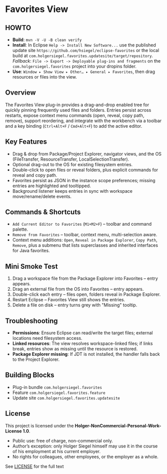 # Favorites View

## HOWTO
- **Build**: `mvn -V -U -B clean verify`
- **Install**: In Eclipse `Help -> Install New Software...` use the published update site `https://github.com/hsiegel/eclipse-favorites` or the local build at `com.holgersiegel.favorites.updatesite/target/repository`. *Fallback*: `File -> Export -> Deployable plug-ins and fragments` on the `com.holgersiegel.favorites` project into your dropins folder.
- **Use**: `Window ▸ Show View ▸ Other… ▸ General ▸ Favorites`, then drag resources or files into the view.

## Overview
The Favorites View plug-in provides a drag-and-drop enabled tree for quickly pinning frequently used files and folders. Entries persist across restarts, expose context menu commands (open, reveal, copy path, remove), support reordering, and integrate with the workbench via a toolbar and a key binding (`Ctrl+Alt+F` / `Cmd+Alt+F`) to add the active editor.

## Key Features
- Drag & drop from Package/Project Explorer, navigator views, and the OS (FileTransfer, ResourceTransfer, LocalSelectionTransfer).
- Optional drag-out to the OS for existing filesystem entries.
- Double-click to open files or reveal folders, plus explicit commands for reveal and copy path.
- Favorites persist as JSON in the instance scope preferences; missing entries are highlighted and tooltipped.
- Background listener keeps entries in sync with workspace move/rename/delete events.

## Commands & Shortcuts
- `Add Current Editor to Favorites` (`M1+M2+F`) – toolbar and command palette.
- `Remove from Favorites` – toolbar, context menu, multi-selection aware.
- Context menu additions: `Open`, `Reveal in Package Explorer`, `Copy Path`, `Remove`, plus a submenu that lists superclasses and inherited interfaces for Java favorites.

## Mini Smoke Test
1. Drag a workspace file from the Package Explorer into Favorites – entry appears.
2. Drag an external file from the OS into Favorites – entry appears.
3. Double-click each entry – files open, folders reveal in Package Explorer.
4. Restart Eclipse – Favorites View still shows the entries.
5. Delete a file on disk – entry turns grey with "Missing" tooltip.

## Troubleshooting
- **Permissions**: Ensure Eclipse can read/write the target files; external locations need filesystem access.
- **Linked resources**: The view resolves workspace-linked files; if links break, entries show as missing until the resource is restored.
- **Package Explorer missing**: If JDT is not installed, the handler falls back to the Project Explorer.

## Building Blocks
- Plug-in bundle `com.holgersiegel.favorites`
- Feature `com.holgersiegel.favorites.feature`
- Update site `com.holgersiegel.favorites.updatesite`

## License

This project is licensed under the **Holger-NonCommercial-Personal-Work-License 1.0**.

- Public use: free of charge, non-commercial only.  
- Author’s exception: only Holger Siegel himself may use it in the course of his
  employment at his current employer.  
- No rights for colleagues, other employees, or the employer as a whole.  

See [LICENSE](./LICENSE.md) for the full text





